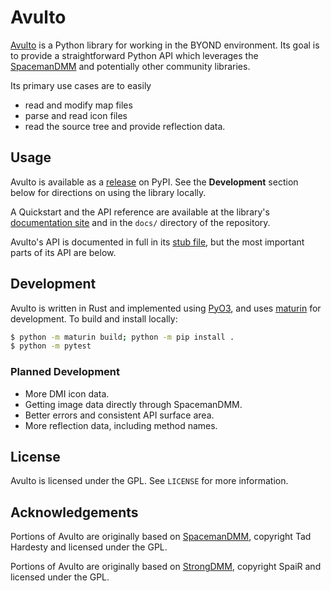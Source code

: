# Avulto

[Avulto][] is a Python library for working in the BYOND environment. Its goal is
to provide a straightforward Python API which leverages the [SpacemanDMM][] and
potentially other community libraries.

Its primary use cases are to easily

- read and modify map files
- parse and read icon files
- read the source tree and provide reflection data.

[Avulto]: https://github.com/warriorstar-orion/avulto
[SpacemanDMM]: https://github.com/SpaceManiac/SpacemanDMM

## Usage

Avulto is available as a [release][] on PyPI. See the **Development** section
below for directions on using the library locally.

A Quickstart and the API reference are available at the library's [documentation site][]
and in the `docs/` directory of the repository.

Avulto's API is documented in full in its [stub file][], but the most important
parts of its API are below.

[documentation site]: https://warriorstar-orion.github.io/avulto/
[release]: https://pypi.org/project/avulto/
[stub file]: https://github.com/warriorstar-orion/avulto/blob/main/avulto.pyi

## Development

Avulto is written in Rust and implemented using
[PyO3](https://github.com/PyO3/pyo3), and uses
[maturin](https://www.maturin.rs/) for development. To build and install
locally:

```sh
$ python -m maturin build; python -m pip install .
$ python -m pytest
```

### Planned Development

- More DMI icon data.
- Getting image data directly through SpacemanDMM.
- Better errors and consistent API surface area.
- More reflection data, including method names.

## License

Avulto is licensed under the GPL. See `LICENSE` for more information.

## Acknowledgements

Portions of Avulto are originally based on
[SpacemanDMM](https://github.com/SpaceManiac/SpacemanDMM), copyright Tad
Hardesty and licensed under the GPL.

Portions of Avulto are originally based on
[StrongDMM](https://github.com/SpaiR/StrongDMM), copyright SpaiR and licensed
under the GPL.
